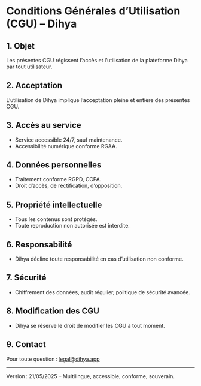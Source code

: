 # Conditions Générales d’Utilisation (CGU) – Dihya

## 1. Objet
Les présentes CGU régissent l’accès et l’utilisation de la plateforme Dihya par tout utilisateur.

## 2. Acceptation
L’utilisation de Dihya implique l’acceptation pleine et entière des présentes CGU.

## 3. Accès au service
- Service accessible 24/7, sauf maintenance.
- Accessibilité numérique conforme RGAA.

## 4. Données personnelles
- Traitement conforme RGPD, CCPA.
- Droit d’accès, de rectification, d’opposition.

## 5. Propriété intellectuelle
- Tous les contenus sont protégés.
- Toute reproduction non autorisée est interdite.

## 6. Responsabilité
- Dihya décline toute responsabilité en cas d’utilisation non conforme.

## 7. Sécurité
- Chiffrement des données, audit régulier, politique de sécurité avancée.

## 8. Modification des CGU
- Dihya se réserve le droit de modifier les CGU à tout moment.

## 9. Contact
Pour toute question : legal@dihya.app

---
Version : 21/05/2025 – Multilingue, accessible, conforme, souverain.

